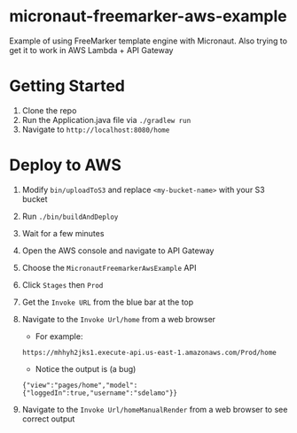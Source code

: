 # micronaut-freemarker-aws-example
Example of using FreeMarker template engine with Micronaut.  Also trying to get it to work in AWS Lambda + API Gateway

# Getting Started
1. Clone the repo
1. Run the Application.java file via `./gradlew run`
1. Navigate to `http://localhost:8080/home`

# Deploy to AWS
1. Modify `bin/uploadToS3` and replace `<my-bucket-name>` with your S3 bucket
1. Run `./bin/buildAndDeploy`
1. Wait for a few minutes
1. Open the AWS console and navigate to API Gateway
1. Choose the `MicronautFreemarkerAwsExample` API
1. Click `Stages` then `Prod`
1. Get the `Invoke URL` from the blue bar at the top
1. Navigate to the `Invoke Url/home` from a web browser
   * For example: 
   ```
   https://mhhyh2jks1.execute-api.us-east-1.amazonaws.com/Prod/home
   ```
   * Notice the output is (a bug)
   ```
   {"view":"pages/home","model":{"loggedIn":true,"username":"sdelamo"}}
	```
	
1. Navigate to the `Invoke Url/homeManualRender` from a web browser to see correct output